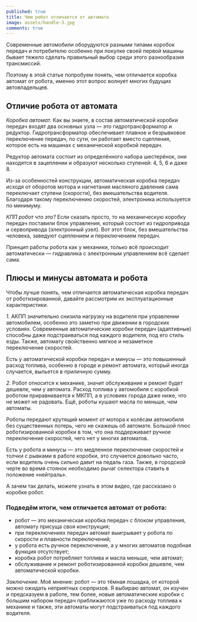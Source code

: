 ```yaml
---
published: true
title: Чем робот отличается от автомата
image: assets/handle-3.jpg
comments: true
---
```


Современные автомобили оборудуются разными типами коробок передач и потребителю особенно при покупке своей первой машины бывает тяжело сделать правильный выбор среди этого разнообразия трансмиссий.

Поэтому в этой статье попробуем понять, чем отличается коробка автомат от робота, именно этот вопрос волнует многих будущих автовладельцев.

## Отличие робота от автомата

_Коробка автомат._ Как вы знаете, в состав автоматической коробки передач входят два основных узла — это гидротрансформатор и редуктор. Гидротрансформатор обеспечивает плавное и безрывковое переключение передач, по сути, он работает вместо сцепления, которое есть на машинах с механической коробкой передач.

Редуктор автомата состоит из определённого набора шестерёнок, они находятся в зацеплении и образуют несколько ступеней: 4, 5, 6 и даже 8.

Из-за особенностей конструкции, автоматическая коробка передач исходя от оборотов мотора и нагнетания масляного давления сама переключает ступени (скорости), без вмешательства водителя. Благодаря такому переключению скоростей, электроника используется по минимуму.

_КПП робот что это?_ Если сказать просто, то на механическую коробку передач поставили блок управления, который состоит из гидропривода и сервопривода (электронный узел). Вот этот блок, без вмешательства человека, заведуют сцеплением и переключением передач.

Принцип работы робота как у механики, только всё происходит автоматически — гидравлика с электронным управлением всё сделает сама.

## Плюсы и минусы автомата и робота

Чтобы лучше понять, чем отличается автоматическая коробка передач от роботизированной, давайте рассмотрим их эксплуатационные характеристики.

_1._ АКПП значительно снизила нагрузку на водителя при управлении автомобилем, особенно это заметно при движении в городских условиях. Современные автоматические коробки передач (адаптивные) способны даже подстраиваться под каждого водителя, под его стиль езды. Также, автомату свойственно мягкое и незаметное переключение скоростей.

Есть у автоматической коробки передач и минусы — это повышенный расход топлива, особенно в городе и ремонт автомата, который иногда случается, выльется в приличную сумму.

_2._ Робот относится к механике, значит обслуживание и ремонт будет дешевле, чем у автомата. Расход топлива у автомобиля с коробкой роботом приравнивается к МКПП, а в условиях города даже ниже, что не может не радовать. Ещё, роботы кушают масла по меньше, чем автоматы.

Роботы передают крутящий момент от мотора к колёсам автомобиля без существенных потерь, чего не скажешь об автомате. Большой плюс роботизированной коробки в том, что она поддерживает ручное переключение скоростей, чего нет у многих автоматов.

Есть у робота и минусы — это медленное переключение скоростей и толчки с рывками в работе коробки, это случается довольно часто, если водитель очень сильно давит на педаль газа. Также, в городской черте во время стоянок необходимо рычаг селектора ставить в положение «нейтраль».

А зачем так делать, можете узнать в этом видео, где рассказано о коробке робот.

### Подведём итоги, чем отличается автомат от робота:

* робот — это механическая коробка передач с блоком управления, автомату присуща своя конструкция;
* при переключениях передач автомат выигрывает у робота по скорости и плавности переключений;
* у робота есть ручное переключение, а у многих автоматов подобная функция отсутствует;
* коробка робот потребляет топлива и масла меньше, чем автомат;
* обслуживание и ремонт роботизированной коробки дешевле, чем автоматической коробки.

_Заключение._ Моё мнение: робот — это тёмная лошадка, от которой можно ожидать неприятных сюрпризов. Я выбираю автомат, он изучен и предсказуем в работе, тем более, новые автоматические коробки с большим набором передач приближаются уже по расходу топлива к механике и также, эти автоматы могут подстраиваться под каждого водителя.
